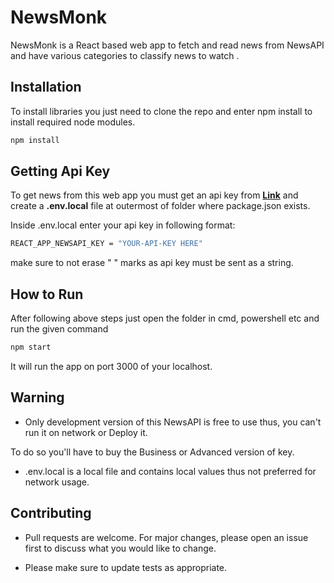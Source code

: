 # __NewsMonk__

NewsMonk is a React based web app to fetch and read news from NewsAPI and have various categories to classify news to watch .

## Installation

To install libraries you just need to clone the repo and enter npm install to install required node modules.

```bash
npm install
```

## Getting Api Key

To get news from this web app you must get an api key from __[Link](https://newsapi.org/ "NewsAPI's Homepage")__
and create a __.env.local__ file at outermost of folder where package.json exists.

Inside .env.local enter your api key in following format:

```bash
REACT_APP_NEWSAPI_KEY = "YOUR-API-KEY HERE"
```
make sure to not erase " " marks as api key must be sent as a string.


## How to Run
After following above steps just open the folder in cmd, powershell etc and run the given command
```bash
npm start
```
It will run the app on port 3000 of your localhost.

## Warning

* Only development version of this NewsAPI is free to use thus, you can't run it on network or Deploy it. 

To do so you'll have to buy the Business or Advanced version of key.

* .env.local is a local file and contains local values thus not preferred for network usage.

## Contributing

* Pull requests are welcome. For major changes, please open an issue first
to discuss what you would like to change.

* Please make sure to update tests as appropriate.

